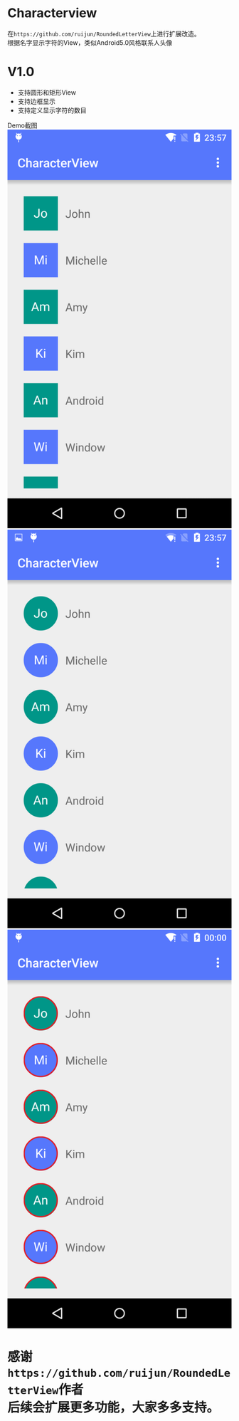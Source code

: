 # Characterview

在`https://github.com/ruijun/RoundedLetterView`上进行扩展改造。  
根据名字显示字符的View，类似Android5.0风格联系人头像

V1.0
========
* 支持圆形和矩形View
* 支持边框显示
* 支持定义显示字符的数目


Demo截图
![矩形](/Screenshots/screenshot1.png)  
![圆形](/Screenshots/screenshot2.png)  
![圆形带边框](/Screenshots/screenshot3.png)  


感谢`https://github.com/ruijun/RoundedLetterView`作者  
后续会扩展更多功能，大家多多支持。
========================================================
